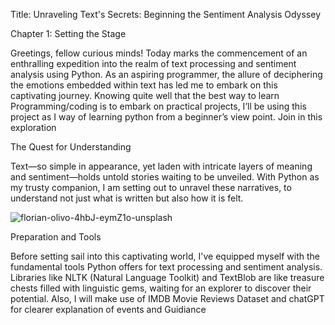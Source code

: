 Title: Unraveling Text's Secrets: Beginning the Sentiment Analysis Odyssey

Chapter 1: Setting the Stage

Greetings, fellow curious minds! Today marks the commencement of an enthralling expedition into the realm of text processing and sentiment analysis using Python. As an aspiring programmer, the allure of deciphering the emotions embedded within text has led me to embark on this captivating journey. Knowing quite well that the best way to learn Programming/coding is to embark on practical projects, I’ll be using this project as I way of learning python from a beginner’s view point. Join in this exploration

The Quest for Understanding

Text—so simple in appearance, yet laden with intricate layers of meaning and sentiment—holds untold stories waiting to be unveiled. With Python as my trusty companion, I am setting out to unravel these narratives, to understand not just what is written but also how it is felt.


![florian-olivo-4hbJ-eymZ1o-unsplash](https://github.com/23W-GBAC/whyteman95/assets/148862892/1c3fbef4-ad68-4fe0-ab42-e70ec056df6a)


Preparation and Tools

Before setting sail into this captivating world, I've equipped myself with the fundamental tools Python offers for text processing and sentiment analysis. Libraries like NLTK (Natural Language Toolkit) and TextBlob are like treasure chests filled with linguistic gems, waiting for an explorer to discover their potential. Also, I will make use of IMDB Movie Reviews Dataset and chatGPT for clearer explanation of events and Guidiance
